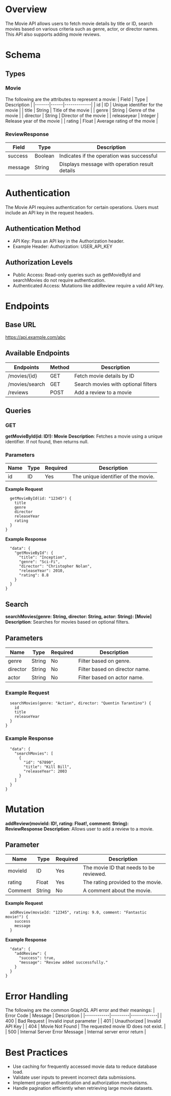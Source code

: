 # Overview
The Movie API allows users to fetch movie details by title or ID, search movies based on various criteria such as genre, actor, or director names. This API also supports adding movie reviews. 
# Schema
## Types
### Movie
The following are the attributes to represent a movie:
| Field | Type | Description |
|-------|------|-------------|
| id    | ID   | Unique identifier for the movie |
| title | String | Title of the movie |
| genre | String | Genre of the movie |
| director | String | Director of the movie |
| releaseyear | Integer | Release year of the movie |
| rating | Float | Average rating of the movie |
### ReviewResponse
| Field | Type | Description |
|-------|------|-------------|
| success | Boolean | Indicates if the operation was successful |
| message | String | Displays message with operation result details |
# Authentication
The Movie API requires authentication for certain operations. Users must include an API key in the request headers.
## Authentication Method
- API Key: Pass an API key in the Authorization header.
- Example Header:  Authorization: USER_API_KEY
## Authorization Levels
- Public Access: Read-only queries such as getMovieById and searchMovies do not require authentication.
- Authenticated Access: Mutations like addReview require a valid API key.
# Endpoints
## Base URL
https://api.example.com/abc
## Available Endpoints
| Endpoints | Method | Description |
|-----------|--------|-------------|
| /movies/{id} | GET | Fetch movie details by ID |
| /movies/search | GET | Search movies with optional filters
| /reviews | POST | Add a review to a movie |
## Queries
### GET
**getMovieById(id: ID!): Movie**
**Description**: Fetches a movie using a unique identifier. If not found, then returns null.
### Parameters
| Name | Type | Required | Description |
|------|------|----------|-------------|
| id | ID | Yes | The unique identifier of the movie. |

**Example Request**
```query {
  getMovieById(id: "12345") {
    title
    genre
    director
    releaseYear
    rating
  }
} 
```
**Example Response**
```{
  "data": {
    "getMovieById": {
      "title": "Inception",
      "genre": "Sci-Fi",
      "director": "Christopher Nolan",
      "releaseYear": 2010,
      "rating": 8.8
    }
  }
}
```

## Search
**searchMovies(genre: String, director: String, actor: String): [Movie]**
**Description**: Searches for movies based on optional filters.

## Parameters
| Name | Type | Required | Description |
|------|------|----------|-------------|
| genre | String | No | Filter based on genre. |
| director | String | No | Filter based on director name. |
| actor | String | No | Filter based on actor name. |

### Example Request
``` query {
  searchMovies(genre: "Action", director: "Quentin Tarantino") {
    id
    title
    releaseYear
  }
}
```
### Example Response
``` {
  "data": {
    "searchMovies": [
      {
        "id": "67890",
        "title": "Kill Bill",
        "releaseYear": 2003
      }
    ]
  }
}
```

# Mutation
**addReview(movieId: ID!, rating: Float!, comment: String): ReviewResponse**
**Description**: Allows user to add a review to a movie.

## Parameter
| Name | Type | Required | Description |
|------|------|----------|-------------|
| movieId | ID | Yes | The movie ID that needs to be reviewed. |
| rating | Float | Yes | The rating provided to the movie. |
| Comment | String | No | A comment about the movie.|

**Example Request**
``` mutation {
  addReview(movieId: "12345", rating: 9.0, comment: "Fantastic movie!") {
    success
    message
  }
```

**Example Response**
```{
  "data": {
    "addReview": {
      "success": true,
      "message": "Review added successfully."
    }
  }
}
```

# Error Handling 
The following are the common GraphQL API error and their meanings:
| Error Code | Message | Description |
|------------|---------|-------------|
| 400 | Bad Request | Invalid input parameter |
| 401 | Unauthorized | Invalid API Key |
| 404 | Movie Not Found | The requested movie ID does not exist. |
| 500 | Internal Server Error Message | Internal server error return |

# Best Practices 
- Use caching for frequently accessed movie data to reduce database load.
- Validate user inputs to prevent incorrect data submissions.
- Implement proper authentication and authorization mechanisms.
- Handle pagination efficiently when retrieving large movie datasets.























